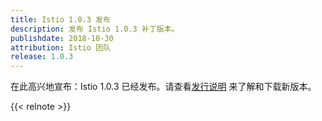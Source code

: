 ```yaml
---
title: Istio 1.0.3 发布
description: 发布 Istio 1.0.3 补丁版本。
publishdate: 2018-10-30
attribution: Istio 团队
release: 1.0.3
---
```


在此高兴地宣布：Istio 1.0.3 已经发布。请查看[发行说明](/zh/about/notes/1.0.3/) 来了解和下载新版本。

{{< relnote >}}
